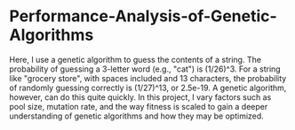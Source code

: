 # Performance-Analysis-of-Genetic-Algorithms
Here, I use a genetic algorithm to guess the contents of a string. The probability of guessing a 3-letter word (e.g., "cat") is (1/26)^3. For a string like "grocery store", with spaces included and 13 characters, the probability of randomly guessing correctly is (1/27)^13, or 2.5e-19. A genetic algorithm, however, can do this quite quickly. In this project, I vary factors such as pool size, mutation rate, and the way fitness is scaled to gain a deeper understanding of genetic algorithms and how they may be optimized.
